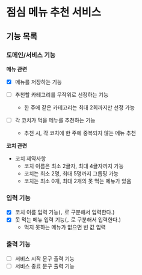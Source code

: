 # 점심 메뉴 추천 서비스

## 기능 목록

### 도메인/서비스 기능

**메뉴 관련**
- [X] 메뉴를 저장하는 기능

- [ ] 추천할 카테고리를 무작위로 선정하는 기능
  - 한 주에 같은 카테고리는 최대 2회까지만 선정 가능

- [ ] 각 코치가 먹을 메뉴를 추천하는 기능
  - 추천 시, 각 코치에 한 주에 중복되지 않는 메뉴 추천

**코치 관련**
- 코치 제약사항
  - 코치 이름은 최소 2글자, 최대 4글자까지 가능
  - 코치는 최소 2명, 최대 5명까지 그룹핑 가능
  - 코치는 최소 0개, 최대 2개의 못 먹는 메뉴가 있음

### 입력 기능
- [X] 코치 이름 입력 기능(`,` 로 구분해서 입력한다.)
- [X] 못 먹는 메뉴 입력 기능(`,` 로 구분해서 입력한다.)
  - 먹지 못하는 메뉴가 없으면 빈 값 입력

### 출력 기능
- [ ] 서비스 시작 문구 출력 기능
- [ ] 서비스 종료 문구 출력 기능
